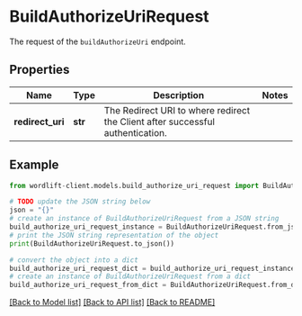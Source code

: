 # BuildAuthorizeUriRequest

The request of the `buildAuthorizeUri` endpoint.

## Properties

Name | Type | Description | Notes
------------ | ------------- | ------------- | -------------
**redirect_uri** | **str** | The Redirect URI to where redirect the Client after successful authentication. | 

## Example

```python
from wordlift-client.models.build_authorize_uri_request import BuildAuthorizeUriRequest

# TODO update the JSON string below
json = "{}"
# create an instance of BuildAuthorizeUriRequest from a JSON string
build_authorize_uri_request_instance = BuildAuthorizeUriRequest.from_json(json)
# print the JSON string representation of the object
print(BuildAuthorizeUriRequest.to_json())

# convert the object into a dict
build_authorize_uri_request_dict = build_authorize_uri_request_instance.to_dict()
# create an instance of BuildAuthorizeUriRequest from a dict
build_authorize_uri_request_from_dict = BuildAuthorizeUriRequest.from_dict(build_authorize_uri_request_dict)
```
[[Back to Model list]](../README.md#documentation-for-models) [[Back to API list]](../README.md#documentation-for-api-endpoints) [[Back to README]](../README.md)


